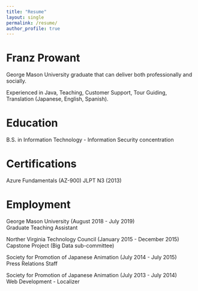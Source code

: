 ```yaml
---
title: "Resume"
layout: single
permalink: /resume/
author_profile: true
---
```



# Franz Prowant
George Mason University graduate that can deliver both professionally and socially.

Experienced in Java, Teaching, Customer Support, Tour Guiding, Translation (Japanese, English, Spanish).

# Education
B.S. in Information Technology - Information Security concentration


# Certifications
Azure Fundamentals (AZ-900)
JLPT N3 (2013)

# Employment
George Mason University                             (August 2018 - July 2019)  
Graduate Teaching Assistant


Norther Virginia Technology Council                 (January 2015 - December 2015)  
Capstone Project (Big Data sub-committee)


Society for Promotion of Japanese Animation         (July 2014 - July 2015)  
Press Relations Staff


Society for Promotion of Japanese Animation         (July 2013 - July 2014)  
Web Development - Localizer